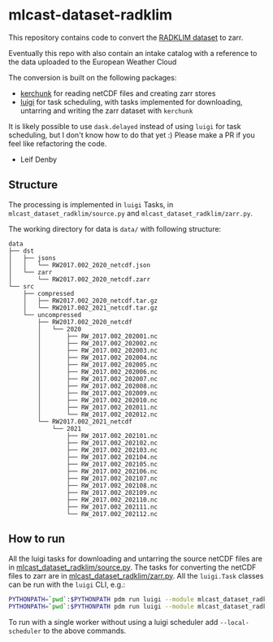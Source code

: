 # mlcast-dataset-radklim

This repository contains code to convert the [RADKLIM dataset](https://opendata.dwd.de/climate_environment/CDC/help/landing_pages/doi_landingpage_RADKLIM_RW_V2017.002-en.html) to zarr.

Eventually this repo with also contain an intake catalog with a reference to the data uploaded to the European Weather Cloud

The conversion is built on the following packages:

- [kerchunk](https://pypi.org/project/kerchunk/) for reading netCDF files and creating zarr stores
- [luigi](https://pypi.org/project/luigi/) for task scheduling, with tasks implemented for downloading, untarring and writing the zarr dataset with `kerchunk`

It is likely possible to use `dask.delayed` instead of using `luigi` for task scheduling, but I don't know how to do that yet :) Please make a PR if you feel like refactoring the code.

- Leif Denby

## Structure

The processing is implemented in `luigi` Tasks, in `mlcast_dataset_radklim/source.py` and `mlcast_dataset_radklim/zarr.py`.

The working directory for data is `data/` with following structure:

```
data
├── dst
│   ├── jsons
│   │   └── RW2017.002_2020_netcdf.json
│   └── zarr
│       └── RW2017.002_2020_netcdf.zarr
└── src
    ├── compressed
    │   ├── RW2017.002_2020_netcdf.tar.gz
    │   └── RW2017.002_2021_netcdf.tar.gz
    └── uncompressed
        ├── RW2017.002_2020_netcdf
        │   └── 2020
        │       ├── RW_2017.002_202001.nc
        │       ├── RW_2017.002_202002.nc
        │       ├── RW_2017.002_202003.nc
        │       ├── RW_2017.002_202004.nc
        │       ├── RW_2017.002_202005.nc
        │       ├── RW_2017.002_202006.nc
        │       ├── RW_2017.002_202007.nc
        │       ├── RW_2017.002_202008.nc
        │       ├── RW_2017.002_202009.nc
        │       ├── RW_2017.002_202010.nc
        │       ├── RW_2017.002_202011.nc
        │       └── RW_2017.002_202012.nc
        └── RW2017.002_2021_netcdf
            └── 2021
                ├── RW_2017.002_202101.nc
                ├── RW_2017.002_202102.nc
                ├── RW_2017.002_202103.nc
                ├── RW_2017.002_202104.nc
                ├── RW_2017.002_202105.nc
                ├── RW_2017.002_202106.nc
                ├── RW_2017.002_202107.nc
                ├── RW_2017.002_202108.nc
                ├── RW_2017.002_202109.nc
                ├── RW_2017.002_202110.nc
                ├── RW_2017.002_202111.nc
                └── RW_2017.002_202112.nc
```


## How to run

All the luigi tasks for downloading and untarring the source netCDF files are in [mlcast_dataset_radklim/source.py](mlcast_dataset_radklim/source.py). The tasks for converting the netCDF files to zarr are in [mlcast_dataset_radklim/zarr.py](mlcast_dataset_radklim/zarr.py). All the `luigi.Task` classes can be run with the `luigi` CLI, e.g.:

```bash
PYTHONPATH=`pwd`:$PYTHONPATH pdm run luigi --module mlcast_dataset_radklim.source DownloadAllYearsTask --start-year 2010 --end-year 2022 --data-kind 5_minutes
PYTHONPATH=`pwd`:$PYTHONPATH pdm run luigi --module mlcast_dataset_radklim.zarr WriteZarrTask --start-year 2020 --end-year 2021 --data-kind hourly
```

To run with a single worker without using a luigi scheduler add `--local-scheduler` to the above commands.
